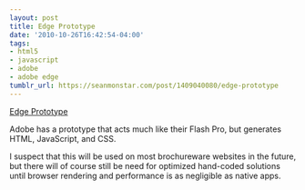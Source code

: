 ```yaml
---
layout: post
title: Edge Prototype
date: '2010-10-26T16:42:54-04:00'
tags:
- html5
- javascript
- adobe
- adobe edge
tumblr_url: https://seanmonstar.com/post/1409040080/edge-prototype
---
```

[Edge Prototype](http://tv.adobe.com/watch/adc-presents/preview-of-the-edge-prototype-tool-for-html5-/)  

Adobe has a prototype that acts much like their Flash Pro, but generates HTML, JavaScript, and CSS.

I suspect that this will be used on most brochureware websites in the future, but there will of course still be need for optimized hand-coded solutions until browser rendering and performance is as negligible as native apps.

